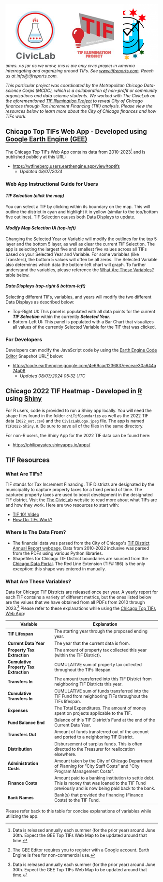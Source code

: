 
<div style="position: relative;">
  <img src="docs/images/mcdc.png" width="200" height=200 alt="MCDC Logo" style="position: absolute; right: 0;">
  <img src="docs/images/CivicLabLogo.jpeg" height='200' alt="The CivicLab Logo" style="position: absolute; left: 0;">
</div>

# [MCDC](https://sites.northwestern.edu/mcdc/) Project with [The CivicLab](https://www.civiclab.us/) for [TIF Illumination](http://tifreports.com/)

_The [TIF Illumination Project](http://tifreports.com/) uses data mining, investigatory reporting, graphic design, and popular education methods to expose the hyper-local harms Tax Increment Financing Districts bring to our communities. We have been in the field since 2013 and have been called into community over 230 times. As far as we know, this is the only civic project in America interrogating and organizing around TIFs. See www.tifreports.com. Reach us at info@tifreports.com._

_This particular project was coordinated by the Metropolitan Chicago Data-science Corps (MCDC), which is a collaboration of non-profit or community organizations and data science students. We worked with The CivicLab on the aforementioned [TIF Illumination Project](http://tifreports.com/) to reveal City of Chicago finances through Tax Increment Financing (TIF) analysis. Please view the resources below to learn more about the City of Chicago finances and how TIFs work._

## Chicago Top TIFs Web App - Developed using [Google Earth Engine (GEE)](https://earthengine.google.com/)

The Chicago Top TIFs Web App contains data from 2010-2023[^1] and is published publicly at this URL: 

* https://wtfineberg.users.earthengine.app/view/toptifs
  * _Updated 08/07/2024_

### Web App Instructional Guide for Users

#### **_TIF Selection (click the map)_**
You can select a TIF by clicking within its boundary on the map. This will outline the district in cyan and highlight it in yellow (similar to the top/bottom five outlines). TIF Selection causes both Data Displays to update.

#### **_Modify Map Selection UI (top-left)_**
Changing the Selected Year or Variable will modify the outlines for the top 5 layer and the bottom 5 layer, as well as clear the current TIF Selection. The app is selecting the largest five and smallest five values across all TIFs based on your Selected Year and Variable. For some variables (like Transfers), the bottom 5 values will often be all zeros. The Selected Variable also determines which data the bottom-left chart will graph. To further understand the variables, please reference the [What Are These Variables?](https://github.com/philipayates/chicago2022TIF/blob/main/README.md#what-are-these-variables) table below.

#### **_Data Displays (top-right & bottom-left)_**
Selecting different TIFs, variables, and years will modify the two different Data Displays as described below:
* Top-Right UI: This panel is populated with all data points for the current **_TIF Selection_** within the currently __*Selected Year*__.
* Bottom-Left UI: This panel is populated with a Bar Chart that visualizes all values of the currently Selected Variable for the TIF that was clicked.

### For Developers

Developers can modify the JavaScript code by using the [Earth Engine Code Editor](https://developers.google.com/earth-engine/guides/playground) Snapshot URL[^2] below:

* https://code.earthengine.google.com/4e69cac1236837eeceae30a644a74a08
  * _Updated 08/03/2024 05:32 UTC_

## Chicago 2022 TIF Heatmap - Developed in [R](https://www.r-project.org/) using [Shiny](https://shiny.posit.co/)

For R users, code is provided to run a Shiny app locally. You will need the shape files found in the folder `chiTifBoundaries` as well as the 2022 TIF data (`2022_out.csv`) and the `CivicLabLogo.jpeg` file. The app is named `TIF2022-Shiny.R`. Be sure to save all of the files in the same directory.

For non-R users, the Shiny App for the 2022 TIF data can be found here:

* https://philipayates.shinyapps.io/apps/

## TIF Resources

### What Are TIFs?
TIF stands for Tax Increment Financing. TIF Districts are designated by the municipality to capture property taxes for a fixed period of time. The captured property taxes are used to boost development in the designated TIF district. Visit the [The CivicLab](https://www.civiclab.us/) website to read more about what TIFs are and how they work. Here are two resources to start with:
* [TIF 101 Video](https://www.civiclab.us/tif-101/)
* [How Do TIFs Work?](https://www.civiclab.us/tif_illumination_project/how-do-tifs-work/)

### Where Is The Data From?
* The financial data was parsed from the City of Chicago's [TIF District Annual Report webpage](https://www.chicago.gov/city/en/depts/dcd/supp_info/tif-district-annual-reports-2004-present.html). Data from 2010-2022 inclusive was parsed from the PDFs using various Python libraries.
* Shapefiles for Chicago TIF District boundaries are sourced from the [Chicago Data Portal](https://data.cityofchicago.org/browse?q=tif+boundaries&sortBy=last_modified&tags=shapefiles&utf8=%E2%9C%93). The Red Line Extension (TIF# 186) is the only exception: this shape was entered in manually.

### What Are These Variables?

Data for Chicago TIF Districts are released once per year. A yearly report for each TIF contains a variety of different metrics, but the ones listed below are the values that we have obtained from all PDFs from 2010 through 2023.[^1] Please refer to these explanations while using the [Chicago Top TIFs Web App](https://wtfineberg.users.earthengine.app/view/toptifs):

| Variable                               | Explanation                                 |
| -------------------------------------- | ------------------------------------------- |
| **TIF Lifespan**                       | The starting year through the proposed ending year. |
| **Current Data Year**                  | The year that the current data is from. |
| **Property Tax Extraction**            | The amount of property tax collected this year (within the TIF District). |
| **Cumulative Property Tax Extraction** | CUMULATIVE sum of property tax collected throughout the TIFs lifespan. |
| **Transfers In**                       | The amount transferred into this TIF District from neighboring TIF Districts this year. |
| **Cumulative Transfers In**            | CUMULATIVE sum of funds transferred into the TIF Fund from neighboring TIFs throughout the TIFs lifespan. |
| **Expenses**                           | The Total Expenditures. The amount of money spent on projects applicable to the TIF. |
| **Fund Balance End**                   | Balance of this TIF District's Fund at the end of the Current Data Year.    |
| **Transfers Out**                      | Amount of funds transferred out of the account and ported to a neighboring TIF District. |
| **Distribution**                       | Disbursement of surplus funds. This is often directed to the Treasurer for reallocation elsewhere.  |
| **Administration Costs**               | Amount taken by the City of Chicago Department of Planning for "City Staff Costs" and "City Program Management Costs". |
| **Finance Costs**                      | Amount paid to a banking institution to settle debt. This is money that was loaned to the TIF Fund previously and is now being paid back to the bank. |
| **Bank Names**                         | Bank(s) that provided the financing (Finance Costs) to the TIF Fund. |

Please refer back to this table for concise explanations of variables while utilizing the app.

[^1]: Data is released annually each summer (for the prior year) around June 30th. Expect the GEE Top TIFs Web Map to be updated around that time.
[^2]: The GEE Editor requires you to register with a Google account. Earth Engine is free for non-commercial use.
